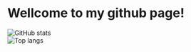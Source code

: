 <h1>Wellcome to my github page!</h1>

![GitHub stats](https://github-readme-stats.vercel.app/api?username=link33d&show_icons=true&title_color=9745f5&text_color=ffffff&icon_color=9f4bff&bg_color=000000&hide_border=true)<br>
![Top langs](https://github-readme-stats.vercel.app/api/top-langs/?username=link33d&langs_count=10&title_color=9745f5&text_color=ffffff&icon_color=9f4bff&bg_color=000000&hide_border=true)
